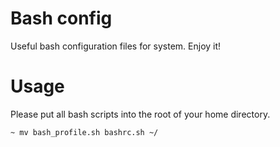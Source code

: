 # Bash config
Useful bash configuration files for system. Enjoy it!

# Usage
Please put all bash scripts into the root of your home directory.
```bash
~ mv bash_profile.sh bashrc.sh ~/
```
